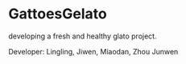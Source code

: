 # GattoesGelato
developing a fresh and healthy glato project.

Developer: Lingling, Jiwen, Miaodan, Zhou Junwen
